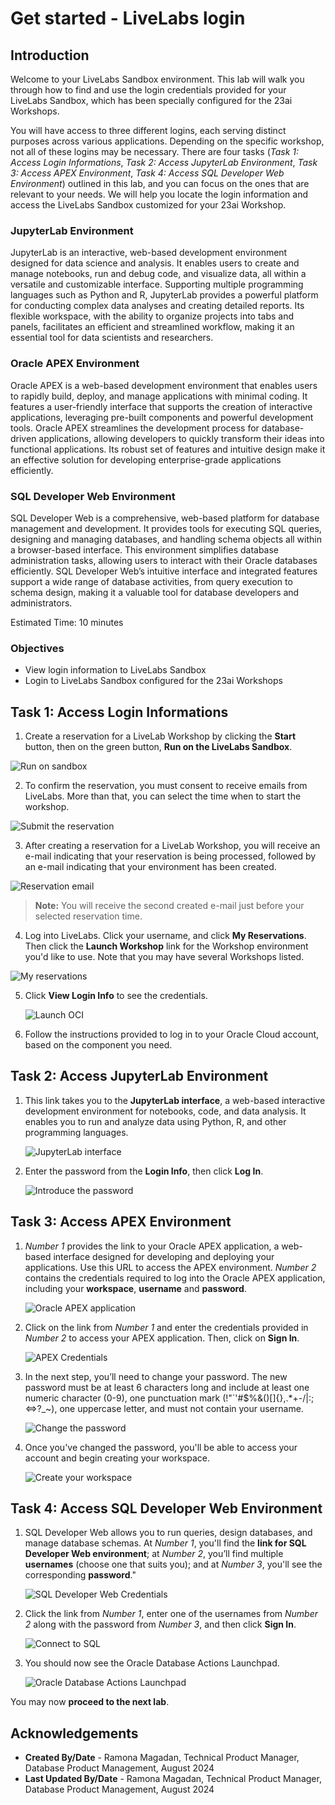 # Get started - LiveLabs login

## Introduction

Welcome to your LiveLabs Sandbox environment. This lab will walk you through how to find and use the login credentials provided for your LiveLabs Sandbox, which has been specially configured for the 23ai Workshops.

You will have access to three different logins, each serving distinct purposes across various applications. Depending on the specific workshop, not all of these logins may be necessary. There are four tasks (*Task 1: Access Login Informations*, *Task 2: Access JupyterLab Environment*, *Task 3: Access APEX Environment*, *Task 4: Access SQL Developer Web Environment*) outlined in this lab, and you can focus on the ones that are relevant to your needs. We will help you locate the login information and access the LiveLabs Sandbox customized for your 23ai Workshop.

### JupyterLab Environment

JupyterLab is an interactive, web-based development environment designed for data science and analysis. It enables users to create and manage notebooks, run and debug code, and visualize data, all within a versatile and customizable interface. Supporting multiple programming languages such as Python and R, JupyterLab provides a powerful platform for conducting complex data analyses and creating detailed reports. Its flexible workspace, with the ability to organize projects into tabs and panels, facilitates an efficient and streamlined workflow, making it an essential tool for data scientists and researchers.

### Oracle APEX Environment

Oracle APEX is a web-based development environment that enables users to rapidly build, deploy, and manage applications with minimal coding. It features a user-friendly interface that supports the creation of interactive applications, leveraging pre-built components and powerful development tools. Oracle APEX streamlines the development process for database-driven applications, allowing developers to quickly transform their ideas into functional applications. Its robust set of features and intuitive design make it an effective solution for developing enterprise-grade applications efficiently.

### SQL Developer Web Environment

SQL Developer Web is a comprehensive, web-based platform for database management and development. It provides tools for executing SQL queries, designing and managing databases, and handling schema objects all within a browser-based interface. This environment simplifies database administration tasks, allowing users to interact with their Oracle databases efficiently. SQL Developer Web’s intuitive interface and integrated features support a wide range of database activities, from query execution to schema design, making it a valuable tool for database developers and administrators.

Estimated Time: 10 minutes

### Objectives

- View login information to LiveLabs Sandbox
- Login to LiveLabs Sandbox configured for the 23ai Workshops

## Task 1: Access Login Informations

1. Create a reservation for a LiveLab Workshop by clicking the **Start** button, then on the green button, **Run on the LiveLabs Sandbox**.

  ![Run on sandbox](./images/run-on-sandbox.png " ")

2. To confirm the reservation, you must consent to receive emails from LiveLabs. More than that, you can select the time when to start the workshop.

  ![Submit the reservation](./images/submit-reservation-consent.png " ")

3. After creating a reservation for a LiveLab Workshop, you will receive an e-mail indicating that your reservation is being processed, followed by an e-mail indicating that your environment has been created.

  ![Reservation email](./images/livelab-env-created-email.png " ")

  >**Note:** You will receive the second created e-mail just before your selected reservation time.

4. Log into LiveLabs. Click your username, and click **My Reservations**. Then click the **Launch Workshop** link for the Workshop environment you'd like to use. Note that you may have several Workshops listed.

  ![My reservations](./images/ll-reservations.png " ")

5. Click **View Login Info** to see the credentials.

    ![Launch OCI](./images/view-login-info-ai.png " ")

6. Follow the instructions provided to log in to your Oracle Cloud account, based on the component you need.

## Task 2: Access JupyterLab Environment

1. This link takes you to the **JupyterLab interface**, a web-based interactive development environment for notebooks, code, and data analysis. It enables you to run and analyze data using Python, R, and other programming languages.

    ![JupyterLab interface](./images/ai-credentials-jupyter.png " ")

2. Enter the password from the  **Login Info**, then click **Log In**.

    ![Introduce the password](./images/jupyter-password.png " ")

## Task 3: Access APEX Environment

1. *Number 1* provides the link to your Oracle APEX application, a web-based interface designed for developing and deploying your applications. Use this URL to access the APEX environment. *Number 2* contains the credentials required to log into the Oracle APEX application, including your **workspace**, **username** and **password**.

    ![Oracle APEX application](./images/ai-credentials-apex.png " ")

2. Click on the link from *Number 1* and enter the credentials provided in *Number 2* to access your APEX application. Then, click on **Sign In**.

    ![APEX Credentials](./images/add-apex-credentials.png " ")

3. In the next step, you’ll need to change your password. The new password must be at least 6 characters long and include at least one numeric character (0-9), one punctuation mark (!"`'#$%&()[]{},.*+-/|:;<=>?_~), one uppercase letter, and must not contain your username.

    ![Change the password](./images/apex-change-pass.png " ")

4. Once you've changed the password, you'll be able to access your account and begin creating your workspace.

    ![Create your workspace](./images/create-workshop-apex.png " ")

## Task 4: Access SQL Developer Web Environment

1. SQL Developer Web allows you to run queries, design databases, and manage database schemas. At *Number 1*, you'll find the **link for SQL Developer Web environment**; at *Number 2*, you’ll find multiple **usernames** (choose one that suits you); and at *Number 3*, you'll see the corresponding **password**."

    ![SQL Developer Web Credentials](./images/ai-credentials-sql.png " ")

2. Click the link from *Number 1*, enter one of the usernames from *Number 2* along with the password from *Number 3*, and then click **Sign In**.

    ![Connect to SQL](./images/sql-credentials.png " ")

3. You should now see the Oracle Database Actions Launchpad.

    ![Oracle Database Actions Launchpad](./images/sql-ords.png " ")

You may now **proceed to the next lab**.

## Acknowledgements

- **Created By/Date** -  Ramona Magadan, Technical Product Manager, Database Product Management, August 2024
- **Last Updated By/Date** - Ramona Magadan, Technical Product Manager, Database Product Management, August 2024